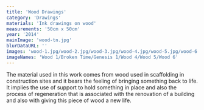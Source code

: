 ```yaml
---
title: 'Wood Drawings'
category: 'Drawings'
materials: 'Ink drawings on wood'
measurements: '50cm x 50cm'
year: '2014'
mainImage: 'wood-tn.jpg'
blurDataURL: ''
images: 'wood-1.jpg/wood-2.jpg/wood-3.jpg/wood-4.jpg/wood-5.jpg/wood-6.jpg'
imageNames: 'Wood 1/Broken Time/Genesis 1/Wood 4/Wood 5/Wood 6'
---
```

The material used in this work comes from wood used in scaffolding in construction sites and it bears the feeling of bringing something back to life. It implies the use of support to hold something in place and also the process of regeneration that is associated with the renovation of a building and also with giving this piece of wood a new life. 